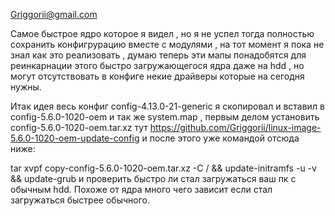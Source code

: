 Griggorii@gmail.com

Самое быстрое ядро которое я видел , но я не успел тогда полностью сохранить конфигрурацию вместе с модулями , на тот момент я пока не знал как это реализовать , думаю теперь эти мапы понадобятся для реинкарнации этого быстро загружающегося ядра даже на hdd , но могут отсутствовать в конфиге некие драйверы которые на сегодня нужны.

Итак идея весь конфиг config-4.13.0-21-generic я скопировал и вставил в config-5.6.0-1020-oem и так же system.map , первым делом установить config-5.6.0-1020-oem.tar.xz тут https://github.com/Griggorii/linux-image-5.6.0-1020-oem-update-config и после этого уже командой отсюда ниже:

tar xvpf copy-config-5.6.0-1020-oem.tar.xz -C / && update-initramfs -u -v && update-grub и проверить быстро ли стал загружаться ваш пк с обычным hdd. Похоже от ядра много чего зависит если стал загружаться быстрее обычного.
